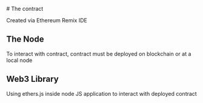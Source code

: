 # The contract

Created via Ethereum Remix IDE

## The Node

To interact with contract, contract must be deployed on blockchain or at a local node

## Web3 Library

Using ethers.js inside node JS application to interact with deployed contract